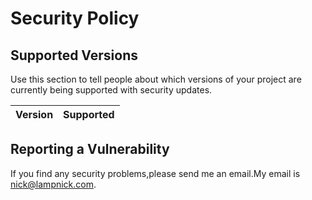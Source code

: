 # Security Policy

## Supported Versions

Use this section to tell people about which versions of your project are
currently being supported with security updates.

| Version | Supported          |
| ------- | ------------------ |


## Reporting a Vulnerability

If you find any security problems,please send me an email.My email is nick@lampnick.com.
